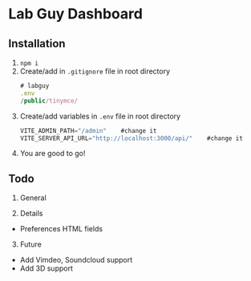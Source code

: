 # Lab Guy Dashboard

## Installation

1. `npm i`
2. Create/add in `.gitignore` file in root directory
   ```js
   # labguy
   .env
   /public/tinymce/
   ```
3. Create/add variables in `.env` file in root directory
   ```js
   VITE_ADMIN_PATH="/admin"    #change it
   VITE_SERVER_API_URL="http://localhost:3000/api/"    #change it
   ```
4. You are good to go!

## Todo

1. General

2. Details

- Preferences HTML fields

3. Future

- Add Vimdeo, Soundcloud support
- Add 3D support
